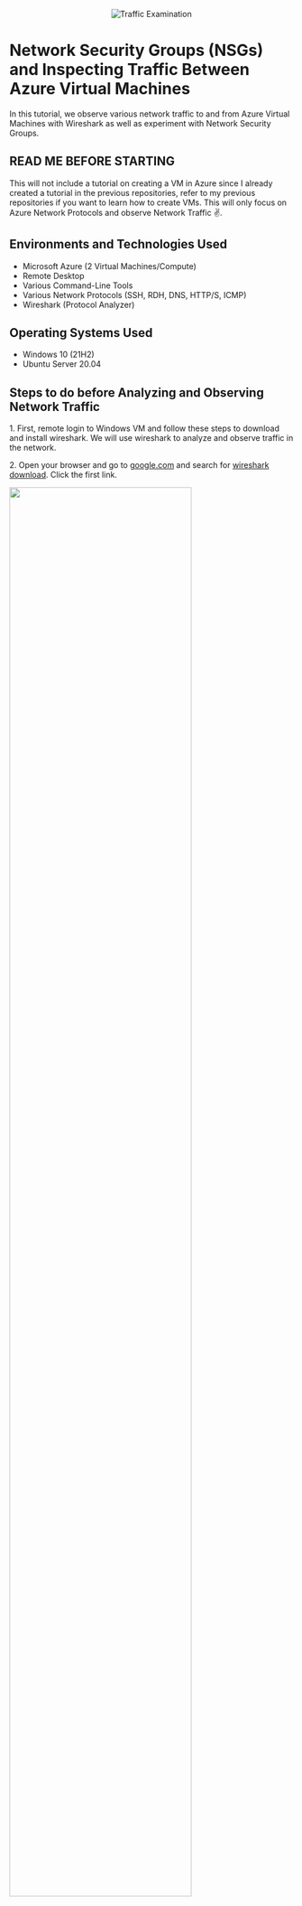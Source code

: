 <p align="center">
<img src="https://i.imgur.com/Ua7udoS.png" alt="Traffic Examination"/>
</p>

<h1>Network Security Groups (NSGs) and Inspecting Traffic Between Azure Virtual Machines</h1>
In this tutorial, we observe various network traffic to and from Azure Virtual Machines with Wireshark as well as experiment with Network Security Groups. <br />

<h2>READ ME BEFORE STARTING</h2>

<p>
This will not include a tutorial on creating a VM in Azure since I already created a tutorial in the previous repositories, refer to my previous repositories if you want to learn how to create VMs. This will only focus on Azure Network Protocols and observe Network Traffic ✌️.
</p>

<h2>Environments and Technologies Used</h2>

- Microsoft Azure (2 Virtual Machines/Compute)
- Remote Desktop
- Various Command-Line Tools
- Various Network Protocols (SSH, RDH, DNS, HTTP/S, ICMP)
- Wireshark (Protocol Analyzer)

<h2>Operating Systems Used </h2>

- Windows 10 (21H2)
- Ubuntu Server 20.04

<h2>Steps to do before Analyzing and Observing Network Traffic</h2>

<p>
1. First, remote login to Windows VM and follow these steps to download and install wireshark. We will use wireshark to analyze and observe traffic in the network.
</p>

<p>
2. Open your browser and go to <ins>google.com</ins> and search for <ins>wireshark download</ins>. Click the first link.
</p>

<p>
<img src="https://i.imgur.com/H3h0WPY.png" height="80%" width="80%" />
</p>

<p>
3. Click <ins>Windows Installer (64-bit)</ins> to download the file.
</p>

<p>
<img src="https://i.imgur.com/Qda9qYT.png" height="80%" width="80%" />
</p>

<p>
4. Open the downloaded wireshark file to install it. Click <ins>Next</ins>.
</p>

<p>
<img src="https://i.imgur.com/Kb5sbmZ.png" height="80%" width="80%" />
</p>

<p>
5. Click <ins>Noted</ins>.
</p>

<p>
<img src="https://i.imgur.com/XbxIxH2.png" height="80%" width="80%" />
</p>

<p>
6. Click <ins>Next</ins> in the following prompt.
</p>

<p>
<img src="https://i.imgur.com/h7B6Tch.png" height="80%" width="80%" />
</p>

<p>
<img src="https://i.imgur.com/RfLwOcZ.png" height="80%" width="80%" />
</p>

<p>
<img src="https://i.imgur.com/xk7NahX.png" height="80%" width="80%" />
</p>

<p>
<img src="https://i.imgur.com/uaQ1qNg.png" height="80%" width="80%" />
</p>

<p>
<img src="https://i.imgur.com/kJNPW7c.png" height="80%" width="80%" />
</p>

<p>
7. Click <ins>Install</ins>.
</p>

<p>
<img src="https://i.imgur.com/bccHxnV.png" height="80%" width="80%" />
</p>

<p>
8. Click <ins>I Agree</ins>.
</p>

<p>
<img src="https://i.imgur.com/y1M5QHy.png" height="80%" width="80%" />
</p>

<p>
9. Click <ins>Install</ins>.
</p>

<p>
<img src="https://i.imgur.com/2D9Yz2F.png" height="80%" width="80%" />
</p>

<p>
10. Click <ins>Next</ins>.
</p>

<p>
<img src="https://i.imgur.com/vsn2X1C.png" height="80%" width="80%" />
</p>

<p>
11. Click <ins>Finish</ins> in this last 2 prompts.
</p>

<p>
<img src="https://i.imgur.com/Ku8H1YK.png" height="80%" width="80%" />
</p>

<p>
<img src="https://i.imgur.com/7PoUJ7b.png" height="80%" width="80%" />
</p>





<h2>Actions and Observations</h2>

















<p>
<img src="" height="80%" width="80%" />
</p>

<p>
<img src="" height="80%" width="80%" />
</p>

<p>
<img src="" height="80%" width="80%" />
</p>

<p>
<img src="" height="80%" width="80%" />
</p>

<p>
<img src="" height="80%" width="80%" />
</p>

<p>
<img src="" height="80%" width="80%" />
</p>

<p>
<img src="" height="80%" width="80%" />
</p>

<p>
<img src="" height="80%" width="80%" />
</p>

<p>
<img src="" height="80%" width="80%" />
</p>

<p>
<img src="" height="80%" width="80%" />
</p>

<p>
<img src="" height="80%" width="80%" />
</p>

<p>
<img src="" height="80%" width="80%" />
</p>

<p>
<img src="" height="80%" width="80%" />
</p>

<p>
<img src="" height="80%" width="80%" />
</p>

<p>
<img src="" height="80%" width="80%" />
</p>

<p>
<img src="" height="80%" width="80%" />
</p>

<p>
<img src="" height="80%" width="80%" />
</p>

<p>
<img src="" height="80%" width="80%" />
</p>

<p>
<img src="" height="80%" width="80%" />
</p>

<p>
<img src="" height="80%" width="80%" />
</p>

<p>
<img src="" height="80%" width="80%" />
</p>

<p>
<img src="" height="80%" width="80%" />
</p>

<p>
<img src="" height="80%" width="80%" />
</p>
